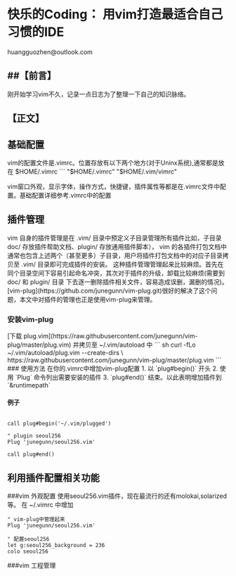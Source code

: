 <h1>快乐的Coding： 用vim打造最适合自己习惯的IDE</h1>
huangguozhen@outlook.com

##【前言】
----

刚开始学习vim不久，记录一点日志为了整理一下自己的知识脉络。

## 【正文】
<h2>基础配置</h2>
vim的配置文件是.vimrc。位置存放有以下两个地方(对于Uninx系统),通常都是放在 $HOME/.vimrc
```
"$HOME/.vimrc"	    
"$HOME/.vim/vimrc"	

vim窗口外观，显示字体，操作方式，快捷键，插件属性等都是在.vimrc文件中配置。基础配置详细参考.vimrc中的配置

<h2>插件管理</h2>
vim 自身的插件管理是在 .vim/ 目录中预定义子目录管理所有插件比如，子目录 doc/ 存放插件帮助文档、plugin/ 存放通用插件脚本），
vim 的各插件打包文档中通常也包含上述两个（甚至更多）子目录，用户将插件打包文档中的对应子目录拷贝至 .vim/ 目录即可完成插件的安装。
这种插件管理管理起来比较麻烦。首先在同个目录空间下容易引起命名冲突，其次对于插件的升级，卸载比较麻烦(需要到 doc/ 和 plugin/ 目录
下去逐一删除插件相关文件，容易造成误删，漏删的情况)。
[vim-plug](https://github.com/junegunn/vim-plug.git)很好的解决了这个问题，本文中对插件的管理也正是使用vim-plug来管理。

<h3>安装vim-plug</h3>
[下载 plug.vim](https://raw.githubusercontent.com/junegunn/vim-plug/master/plug.vim) 并拷贝至 ~/.vim/autoload 中
```
sh
curl -fLo ~/.vim/autoload/plug.vim --create-dirs \
    https://raw.githubusercontent.com/junegunn/vim-plug/master/plug.vim
```
### 使用方法
在你的.vimrc中增加vim-plug配置
1. 以 `plug#begin()` 开头
2. 使用 `Plug` 命令列出需要安装的插件
3. `plug#end()` 结束。以此表明增加插件到 `&runtimepath`

#### 例子
```vim

call plug#begin('~/.vim/plugged')

" plugin seoul256
Plug 'junegunn/seoul256.vim'

call plug#end()
```

<h2>利用插件配置相关功能</h2>

###vim 外观配置
使用seoul256.vim插件，现在最流行的还有molokai,solarized等。 在 ~/.vimrc 中增加

```vim
" vim-plug中管理起来 
Plug 'junegunn/seoul256.vim'
 
" 配置seoul256
let g:seoul256_background = 236
colo seoul256
```

###vim 工程管理 
